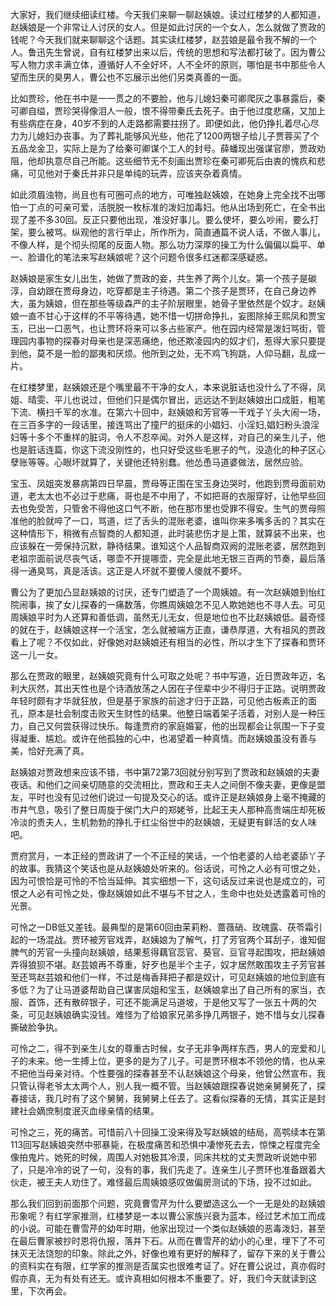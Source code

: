 
大家好，我们继续细读红楼。今天我们来聊一聊赵姨娘。读过红楼梦的人都知道，赵姨娘是一个非常让人讨厌的女人。但是如此讨厌的一个女人，怎么就做了贾政的钱呢？今天我们就来聊聊这个话题。其实读红楼梦，赵芸娘是最令我不解的一个人。鲁迅先生曾说，自有红楼梦出来以后，传统的思想和写法都打破了。因为曹公写人物力求丰满立体，遵循好人不全好坏，人不全坏的原则，哪怕是书中那些令人望而生厌的臭男人，曹公也不忘展示出他们另类真善的一面。

比如贾珍，他在书中是一一贯之的不要脸，他与儿媳妇秦可卿爬灰之事暴露后，秦可卿自缢，贾珍哭得像泪人一般，恨不得带秦氏去死子。由于他过度悲痛，又加上有些病症在身，40岁不到的人走路都需要拄拐了。即便如此，他仍挣扎着尽心尽力为儿媳妇办丧事。为了葬礼能够风光些，他花了1200两银子给儿子贾蓉买了个五品龙金卫，实际上是为了给秦可卿谋个工人的封号。薛蟠现出强谋官廖，贾政劝阻，他却执意尽自己所能。这些细节无不刻画出贾珍在秦可卿死后由衷的愧疚和悲痛，可见他对于秦氏并非只是单纯的玩弄，应该夹杂着真情。

如此须眉浊物，尚且也有可圈可点的地方，可唯独赵姨娘，在她身上完全找不出哪怕一丁点的可亲可爱，活脱脱一枚标准的泼妇加毒妇。他从出场到死亡，在全书出现了差不多30回。反正只要他出现，准没好事儿。要么使坏，要么吵闹，要么打架，要么被骂。纵观他的言行举止，所作所为，简直通篇不说人话，不做人事儿，不像人样，是个彻头彻尾的反面人物。那么功力深厚的操工为什么偏偏以扁平、单一、脸谱化的笔法来写赵姨娘呢？这个问题令很多红迷都深感疑惑。

赵姨娘是家生女儿出生，她做了贾政的妾，共生养了两个儿女。第一个孩子是碳淳，自幼跟在贾母身边，吃穿都是主子待遇。第二个孩子是贾环，在自己身边养大，虽为姨娘，但在那些等级森严的主子阶层眼里，她骨子里依然是个奴才。赵姨娘一直不甘心于这样的不平等待遇，她不惜一切拼命挣扎，妄图除掉王熙凤和贾宝玉，已出一口恶气，也让贾环将来可以多占些家产。他在园内经常是泼妇骂街，管理园内事物的探春对母亲也是深恶痛绝，他还欺凌园内的奴才们，惹得大家只要提到他，莫不是一脸的鄙夷和厌烦。他所到之处，无不鸡飞狗跳，人仰马翻，乱成一片。

在红楼梦里，赵姨娘还是个嘴里最不干净的女人，本来说脏话也没什么了不得，凤姐、晴雯、平儿也说过，但他们只是偶尔冒出，远远达不到赵姨娘出口成脏，粗笔下流、横扫千军的水准。在第六十回中，赵姨娘和芳官等一干戏子丫头大闹一场，在三百多字的一段话里，接连骂出了撞尸的挺床的小娼妇、小淫妇,娼妇粉头浪淫妇等十多个不重样的脏词，令人不忍卒闻。对外人是这样，对自己的亲生儿子，他也是脏话连篇，你这下流没刚性的，也只好受这些毛崽子的气，没造化的种子区心孽账等等。心眼坏就算了，关键他还特别蠢。他怂恿马道婆做法，居然应验。

宝玉、凤姐突发暴病第四日早晨，贾母等正围在宝玉身边哭时，他跑到贾母面前劝道，老太太也不必过于悲痛，哥也是不中用了，不如把哥的衣服穿好，让他早些回去也免受苦，只管舍不得他这口气不断，他在那市里也受罪不得安。生气的贾母照准他的脸就啐了一口，骂道，烂了舌头的混账老婆，谁叫你来多嘴多舌的？其实在这种情形下，稍微有点智商的人都知道，此时装悲伤才是上策，就算装不出来，也应该躲在一旁保持沉默，静待结果。谁知这个人品智商双阙的混账老婆，居然跑到老祖宗面前说尽丧气话，哪壶不开提哪壶，完全是此地无银三百两的节奏，最后落得一通臭骂，真是活该。这正是人坏就不要傻人傻就不要坏。

曹公为了更加凸显赵姨娘的讨厌，还专门塑造了一个周姨娘。有一次赵姨娘到怡红院闹事，挨了女儿探春的一痛数落，你瞧周姨娘怎不见人欺她她也不寻人去。可见周姨娘平时为人还算和善低调，虽然无儿无女，但是地位也不比赵姨娘低。最奇怪的就在于，赵姨娘这样一个活宝，怎么就被端方正直，谦恭厚道，大有祖风的贾政看上了呢？不仅如此，好像她对赵姨娘还有相当的必性，所以才生下了探春和贾环这一儿一女。

那么在贾政的眼里，赵姨娘究竟有什么可取之处呢？书中写道，近日贾政年迈，名利大灰然，其出天性也是个诗酒放荡之人因在子侄辈中少不得归于正路。说明贾政年轻时颇有才华就狂放，但是基于家族的前途才归于正路，可见他古板素正的面孔，原本是社会制度击败天生财性的结果。他整日端着架子活着，对别人是一种压力，自己又何尝获得过快乐。每逢贾府的家庭婚宴，他的出现都会让氛围一下子变得凝重、尴尬。或许在他孤独的心中，也渴望着一种真情。而赵姨娘虽没有善与美，恰好充满了真。

赵姨娘对贾政想来应该不错，书中第72第73回就分别写到了贾政和赵姨娘的夫妻夜话。和他们之间亲切随意的交流相比，贾政和王夫人之间倒不像夫妻，更像是盟友，平时也没有见过他们说过一句提及交心的话。或许正是赵姨娘身上毫不掩藏的市井气息，吸引了整日周旋于侯门大户的郑姥爷，比起王夫人那种高贵端庄却死板冷淡的贵夫人，生机勃勃的挣扎于红尘俗世中的赵姨娘，无疑更有鲜活的女人味吧。

贾府赏月，一本正经的贾政讲了一个不正经的笑话，一个怕老婆的人给老婆舔丫子的故事。我猜这个笑话也是从赵姨娘处听来的。俗话说，可怜之人必有可恨之处，因为可恨恰是可怜的不恰当延伸。其实细想一下，这句话反过来说也是成立的，可恨之人必有可怜之处，像赵姨娘如此不堪与不甘之人，生命中也处处透露着可怜的光景。

可怜之一DB低又差钱。最典型的是第60回由茉莉粉、蔷薇硝、玫瑰露、茯苓霜引起的一场混战。贾环被芳官戏弄，赵姨娘为了解气，打了芳官两个耳刮子，谁知倔脾气的芳官一头撞向赵姨娘，结果惹得藕官蕊官、葵官、豆官寻起围攻，把赵姨娘弄得狼狈不堪。赵芸娘再不尊重，好歹也是半个主子，奴才居然敢围攻主子芳官甚至还骂赵芸娘和他们一样，不过是梅香拜把子都是奴计，可见赵姨娘的地位到底有多低？为了让马道婆帮助自己谋害凤姐和宝玉，赵姨娘拿出了自己所有的家当，衣服、首饰，还有散碎银子，可还不能满足马道坡，于是他又写了一张五十两的欠条，可见赵姨娘确实没钱。难怪为了给娘家兄弟多挣几两银子，她不惜与女儿探春撕破脸争执。

可怜之二，得不到亲生儿女的尊重古时候，女子无非争两样东西，男人的宠爱和儿子的未来。他一生搏上位，更多的是为了儿子。可是贾环根本不领他的情，也从来不把他当母亲对待。个性要强的探春甚至不认赵姨娘这个母亲，他曾公然宣布，我只管认得老爷太太两个人，别人我一概不管。当赵姨娘跟探春说她亲舅舅死了，探春接话，我几时有了这个舅舅，我舅舅上任去了。这看似探春的无情，其实正是封建社会嫡庶制度泯灭血缘亲情的结果。

可怜之三，死的痛苦。可惜前八十回操工没来得及写赵姨娘的结局，高鹗续本在第113回写赵姨娘突然中邪暴毙，在极度痛苦和恐惧中凄惨死去去，惊悚之程度完全像拍鬼片。她死的时候，周围人对她极其冷漠，同床共枕的丈夫贾政听说她中邪了，只是冷冷的说了一句，没有的事，我们先走了。连亲生儿子贾环也准备跟着大伙走，被王夫人劝住了。难怪最后周姨娘感叹做偏房测试的下场，投不过如此。

那么我们回到前面那个问题，究竟曹雪芹为什么要塑造这么一个一无是处的赵姨娘形象呢？有红学家推测，红楼梦是一本以曹公家族兴衰为蓝本，经过艺术加工而成的小说。可能在曹雪芹的幼年时期，他家出现过一个类似赵姨娘的恶毒泼妇，甚至在最后曹家被抄时恩将仇报，落井下石。从而在曹雪芹的幼小的心里，埋下了不可抹灭无法饶恕的印象。除此之外，好像也难有更好的解释了，留存下来的关于曹公的资料实在有限，红学家的推测是否属实也很难考证了。好在曹公说过，真亦假时假亦真，无为有处有还无。或许真相如何根本不重要了。好，我们今天就读到这里，下次再会。


